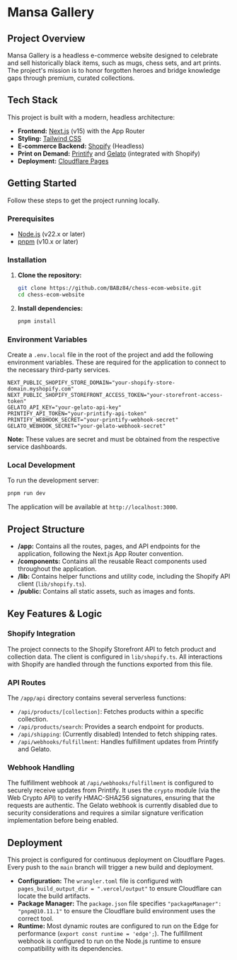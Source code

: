 # Mansa Gallery

## Project Overview

Mansa Gallery is a headless e-commerce website designed to celebrate and sell historically black items, such as mugs, chess sets, and art prints. The project's mission is to honor forgotten heroes and bridge knowledge gaps through premium, curated collections.

## Tech Stack

This project is built with a modern, headless architecture:

-   **Frontend:** [Next.js](https://nextjs.org/) (v15) with the App Router
-   **Styling:** [Tailwind CSS](https://tailwindcss.com/)
-   **E-commerce Backend:** [Shopify](https://www.shopify.com/) (Headless)
-   **Print on Demand:** [Printify](https://printify.com/) and [Gelato](https://www.gelato.com/) (integrated with Shopify)
-   **Deployment:** [Cloudflare Pages](https://pages.cloudflare.com/)

## Getting Started

Follow these steps to get the project running locally.

### Prerequisites

-   [Node.js](https://nodejs.org/) (v22.x or later)
-   [pnpm](https://pnpm.io/) (v10.x or later)

### Installation

1.  **Clone the repository:**
    ```bash
    git clone https://github.com/BABz84/chess-ecom-website.git
    cd chess-ecom-website
    ```

2.  **Install dependencies:**
    ```bash
    pnpm install
    ```

### Environment Variables

Create a `.env.local` file in the root of the project and add the following environment variables. These are required for the application to connect to the necessary third-party services.

```
NEXT_PUBLIC_SHOPIFY_STORE_DOMAIN="your-shopify-store-domain.myshopify.com"
NEXT_PUBLIC_SHOPIFY_STOREFRONT_ACCESS_TOKEN="your-storefront-access-token"
GELATO_API_KEY="your-gelato-api-key"
PRINTIFY_API_TOKEN="your-printify-api-token"
PRINTIFY_WEBHOOK_SECRET="your-printify-webhook-secret"
GELATO_WEBHOOK_SECRET="your-gelato-webhook-secret"
```

**Note:** These values are secret and must be obtained from the respective service dashboards.

### Local Development

To run the development server:

```bash
pnpm run dev
```

The application will be available at `http://localhost:3000`.

## Project Structure

-   **/app:** Contains all the routes, pages, and API endpoints for the application, following the Next.js App Router convention.
-   **/components:** Contains all the reusable React components used throughout the application.
-   **/lib:** Contains helper functions and utility code, including the Shopify API client (`lib/shopify.ts`).
-   **/public:** Contains all static assets, such as images and fonts.

## Key Features & Logic

### Shopify Integration

The project connects to the Shopify Storefront API to fetch product and collection data. The client is configured in `lib/shopify.ts`. All interactions with Shopify are handled through the functions exported from this file.

### API Routes

The `/app/api` directory contains several serverless functions:

-   `/api/products/[collection]`: Fetches products within a specific collection.
-   `/api/products/search`: Provides a search endpoint for products.
-   `/api/shipping`: (Currently disabled) Intended to fetch shipping rates.
-   `/api/webhooks/fulfillment`: Handles fulfillment updates from Printify and Gelato.

### Webhook Handling

The fulfillment webhook at `/api/webhooks/fulfillment` is configured to securely receive updates from Printify. It uses the `crypto` module (via the Web Crypto API) to verify HMAC-SHA256 signatures, ensuring that the requests are authentic. The Gelato webhook is currently disabled due to security considerations and requires a similar signature verification implementation before being enabled.

## Deployment

This project is configured for continuous deployment on Cloudflare Pages. Every push to the `main` branch will trigger a new build and deployment.

-   **Configuration:** The `wrangler.toml` file is configured with `pages_build_output_dir = ".vercel/output"` to ensure Cloudflare can locate the build artifacts.
-   **Package Manager:** The `package.json` file specifies `"packageManager": "pnpm@10.11.1"` to ensure the Cloudflare build environment uses the correct tool.
-   **Runtime:** Most dynamic routes are configured to run on the Edge for performance (`export const runtime = 'edge';`). The fulfillment webhook is configured to run on the Node.js runtime to ensure compatibility with its dependencies.
